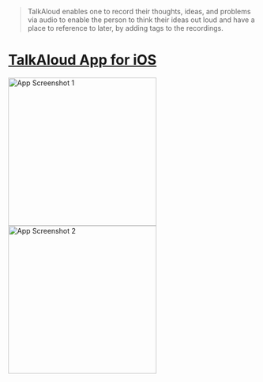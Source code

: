 > TalkAloud enables one to record their thoughts, ideas, and problems via audio to enable the person to think their ideas out loud and have a place to reference to later, by adding tags to the recordings.

 # [TalkAloud App for iOS](https://apps.apple.com/us/app/talkaloud/id1554299722)

<img src="https://github.com/JB184351/TalkAloud/assets/36495451/722ace4a-2eb2-4471-ae09-d68517ef0dc7" alt="App Screenshot 1" width="300">
<img src="https://github.com/JB184351/TalkAloud/assets/36495451/e767426d-3a64-4392-b26c-c039f4fd15af" alt="App Screenshot 2" width="300">
